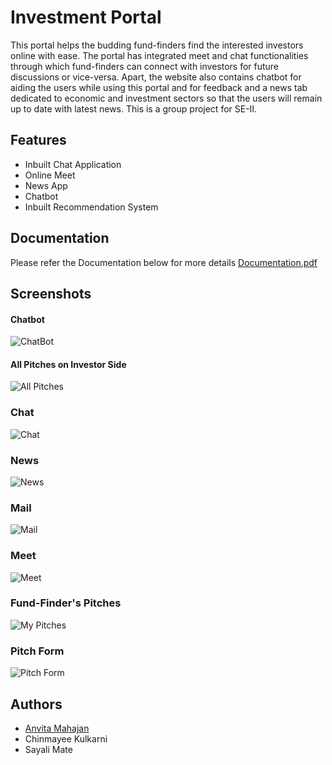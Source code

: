 
# Investment Portal

This portal helps the budding fund-finders find the interested investors online with ease. The portal has integrated meet and chat
functionalities through which fund-finders can connect with investors for future discussions or vice-versa. Apart, the website also contains
chatbot for aiding the users while using this portal and for feedback and a news tab dedicated to economic and investment sectors so that the
users will remain up to date with latest news. This is a group project for SE-II.



## Features

- Inbuilt Chat Application
- Online Meet
- News App
- Chatbot
- Inbuilt Recommendation System


## Documentation

Please refer the Documentation below for more details [Documentation.pdf](https://github.com/Anvita0305/Investment-Portal/files/12436269/final.pdf)

## Screenshots
#### Chatbot
![ChatBot](https://github.com/Anvita0305/Investment-Portal/assets/78889572/5de69e05-1c3a-45ee-be97-50794ab2a635)
#### All Pitches on Investor Side
![All Pitches](https://github.com/Anvita0305/Investment-Portal/assets/78889572/75684968-97b9-4a68-b885-cee97a2c2372)
### Chat
![Chat](https://github.com/Anvita0305/Investment-Portal/assets/78889572/562703b8-445d-403f-aae8-660d961355a2)
### News
![News](https://github.com/Anvita0305/Investment-Portal/assets/78889572/a76d5944-20bb-4054-9ccf-11b0e250ef91)
### Mail
![Mail](https://github.com/Anvita0305/Investment-Portal/assets/78889572/16b90cc5-d03b-4d2b-9697-baa7e8c01a39)
### Meet
![Meet](https://github.com/Anvita0305/Investment-Portal/assets/78889572/d994a697-c5f2-4fef-868b-8adb7fdbba9d)
### Fund-Finder's Pitches
![My Pitches](https://github.com/Anvita0305/Investment-Portal/assets/78889572/dc9fa2af-295a-42f2-aab5-d1197270d3ce)
### Pitch Form
![Pitch Form](https://github.com/Anvita0305/Investment-Portal/assets/78889572/3c0a816a-fddc-4bee-90f7-59c36277a5d9)



## Authors

- [Anvita Mahajan](https://www.github.com/Anvita0305)
- Chinmayee Kulkarni
- Sayali Mate
